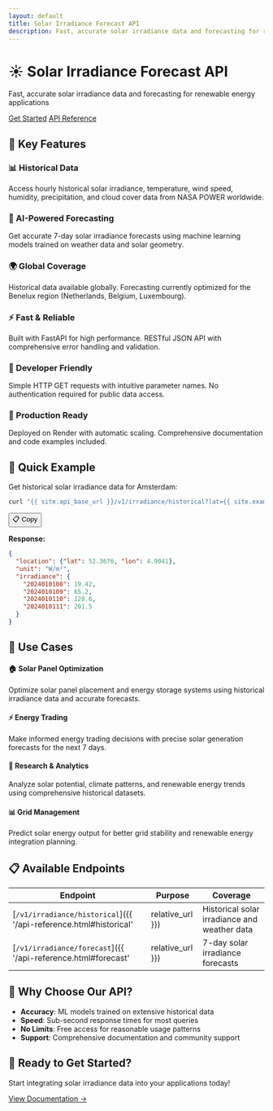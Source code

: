 ```yaml
---
layout: default
title: Solar Irradiance Forecast API
description: Fast, accurate solar irradiance data and forecasting for renewable energy applications
---
```


<div class="hero-section">
  <div class="hero-content">
    <h1 class="hero-title">☀️ Solar Irradiance Forecast API</h1>
    <p class="hero-description">Fast, accurate solar irradiance data and forecasting for renewable energy applications</p>
    <div class="hero-buttons">
      <a href="{{ '/getting-started.html' | relative_url }}" class="btn btn-primary">Get Started</a>
      <a href="{{ '/api-reference.html' | relative_url }}" class="btn btn-secondary">API Reference</a>
    </div>
  </div>
</div>

## 🚀 Key Features

<div class="features-grid">
  <div class="feature-card">
    <h3>📊 Historical Data</h3>
    <p>Access hourly historical solar irradiance, temperature, wind speed, humidity, precipitation, and cloud cover data from NASA POWER worldwide.</p>
  </div>
  
  <div class="feature-card">
    <h3>🔮 AI-Powered Forecasting</h3>
    <p>Get accurate 7-day solar irradiance forecasts using machine learning models trained on weather data and solar geometry.</p>
  </div>
  
  <div class="feature-card">
    <h3>🌍 Global Coverage</h3>
    <p>Historical data available globally. Forecasting currently optimized for the Benelux region (Netherlands, Belgium, Luxembourg).</p>
  </div>
  
  <div class="feature-card">
    <h3>⚡ Fast & Reliable</h3>
    <p>Built with FastAPI for high performance. RESTful JSON API with comprehensive error handling and validation.</p>
  </div>
  
  <div class="feature-card">
    <h3>📱 Developer Friendly</h3>
    <p>Simple HTTP GET requests with intuitive parameter names. No authentication required for public data access.</p>
  </div>
  
  <div class="feature-card">
    <h3>🔧 Production Ready</h3>
    <p>Deployed on Render with automatic scaling. Comprehensive documentation and code examples included.</p>
  </div>
</div>

## 🔗 Quick Example

Get historical solar irradiance data for Amsterdam:

```bash
curl "{{ site.api_base_url }}/v1/irradiance/historical?lat={{ site.example_lat }}&lon={{ site.example_lon }}&start=20240101&end=20240102&parameters=total_irradiance"
```

<button class="copy-btn" onclick="copyToClipboard(this.previousElementSibling.textContent)">📋 Copy</button>

**Response:**
```json
{
  "location": {"lat": 52.3676, "lon": 4.9041},
  "unit": "W/m²",
  "irradiance": {
    "2024010108": 19.42,
    "2024010109": 65.2,
    "2024010110": 128.6,
    "2024010111": 201.5
  }
}
```

## 🎯 Use Cases

<div class="use-cases">
  <div class="use-case">
    <h4>🏠 Solar Panel Optimization</h4>
    <p>Optimize solar panel placement and energy storage systems using historical irradiance data and accurate forecasts.</p>
  </div>
  
  <div class="use-case">
    <h4>⚡ Energy Trading</h4>
    <p>Make informed energy trading decisions with precise solar generation forecasts for the next 7 days.</p>
  </div>
  
  <div class="use-case">
    <h4>🌱 Research & Analytics</h4>
    <p>Analyze solar potential, climate patterns, and renewable energy trends using comprehensive historical datasets.</p>
  </div>
  
  <div class="use-case">
    <h4>📊 Grid Management</h4>
    <p>Predict solar energy output for better grid stability and renewable energy integration planning.</p>
  </div>
</div>

## 📋 Available Endpoints

| Endpoint | Purpose | Coverage |
|----------|---------|----------|
| [`/v1/irradiance/historical`]({{ '/api-reference.html#historical' | relative_url }}) | Historical solar irradiance and weather data | Global (NASA POWER) |
| [`/v1/irradiance/forecast`]({{ '/api-reference.html#forecast' | relative_url }}) | 7-day solar irradiance forecasts | Benelux region |

## 🌟 Why Choose Our API?

- **Accuracy**: ML models trained on extensive historical data
- **Speed**: Sub-second response times for most queries
- **No Limits**: Free access for reasonable usage patterns
- **Support**: Comprehensive documentation and community support

## 🚀 Ready to Get Started?

<div class="cta-section">
  <p>Start integrating solar irradiance data into your applications today!</p>
  <a href="{{ '/getting-started.html' | relative_url }}" class="btn btn-large">View Documentation →</a>
</div>

<script>
function copyToClipboard(text) {
  navigator.clipboard.writeText(text.trim()).then(function() {
    // You could add a toast notification here
    console.log('Copied to clipboard');
  });
}
</script>

